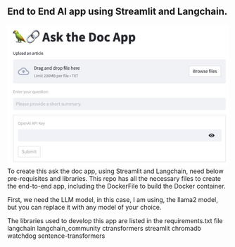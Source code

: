 ## End to End AI app using Streamlit and Langchain.
![alt text](https://github.com/sharath7879/streamlit-ask-thedoc-app/blob/main/AsktheDocApp.png)
To create this ask the doc app, using Streamlit and Langchain, need below pre-requisites and libraries. This repo has all the necessary files to create the end-to-end app, including the DockerFile to build the Docker container.

First, we need the LLM model, in this case, I am using, the llama2 model, but you can replace it with any model of your choice.

The libraries used to develop this app are listed in the requirements.txt file
         langchain
         langchain_community
         ctransformers
         streamlit
         chromadb
         watchdog
         sentence-transformers
